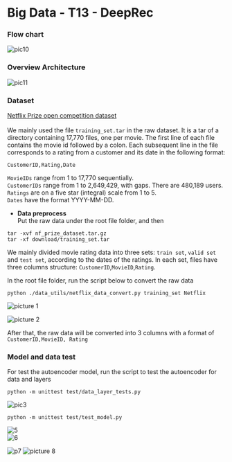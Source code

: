# Big Data - T13 - DeepRec
### Flow chart
![pic10](https://github.com/jeness/BigData_T13_DeepRec/blob/master/screenshots/flowchart1.png)
### Overview Architecture
![pic11](https://github.com/jeness/BigData_T13_DeepRec/blob/master/screenshots/arche.png)
### Dataset
[Netflix Prize open competition dataset](https://www.kaggle.com/netflix-inc/netflix-prize-data)<br>
<br>
We mainly used the file `training_set.tar` in the raw dataset. It is a tar of a directory containing 17,770 files, one per movie. The first line of each file contains the movie id followed by a colon. Each subsequent line in the file corresponds to a rating from a customer and its date in the following format:

`CustomerID,Rating,Date`

`MovieIDs` range from 1 to 17,770 sequentially.<br>
`CustomerIDs` range from 1 to 2,649,429, with gaps. There are 480,189 users.<br>
`Ratings` are on a five star (integral) scale from 1 to 5.<br>
`Dates` have the format YYYY-MM-DD.<br>

+ **Data preprocess** <br>
Put the raw data under the root file folder, and then
```
tar -xvf nf_prize_dataset.tar.gz
tar -xf download/training_set.tar
```

We mainly divided movie rating data into three sets: `train set`, `valid set` and `test set`, according to the dates of the ratings. In each set, files have three columns structure: `CustomerID`,`MovieID`,`Rating`.

In the root file folder, run the script below to convert the raw data
```
python ./data_utils/netflix_data_convert.py training_set Netflix
```
![picture 1](https://github.com/jeness/BigData_T13_DeepRec/raw/master/screenshots_data%20processing/data%20processing.PNG)

![picture 2](https://github.com/jeness/BigData_T13_DeepRec/raw/master/screenshots_data%20processing/datastats.PNG)

After that, the raw data will be converted into 3 columns with a format of <br>
`CustomerID,MovieID, Rating`

### Model and data test 
For test the autoencoder model, run the script to test the autoencoder for data and layers
```
python -m unittest test/data_layer_tests.py
```
![pic3](https://github.com/jeness/BigData_T13_DeepRec/raw/master/screenshots_data%20processing/test%20for%20data%20layer.png)
```
python -m unittest test/test_model.py
```
![5](https://github.com/jeness/BigData_T13_DeepRec/raw/master/screenshots_data%20processing/test%20models%202.png)<br>
![6](https://github.com/jeness/BigData_T13_DeepRec/raw/master/screenshots_data%20processing/test%20models%20screen%20shot3.png)

![p7](https://github.com/jeness/BigData_T13_DeepRec/blob/master/screenshots/running.PNG)
![picture 8](https://github.com/jeness/BigData_T13_DeepRec/blob/master/screenshots_data%20processing/3Mresult.PNG)
